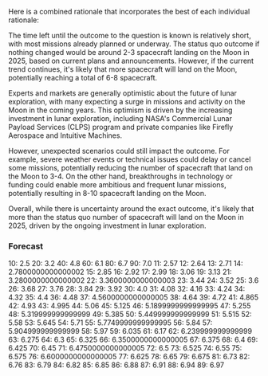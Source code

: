 Here is a combined rationale that incorporates the best of each individual rationale:

The time left until the outcome to the question is known is relatively short, with most missions already planned or underway. The status quo outcome if nothing changed would be around 2-3 spacecraft landing on the Moon in 2025, based on current plans and announcements. However, if the current trend continues, it's likely that more spacecraft will land on the Moon, potentially reaching a total of 6-8 spacecraft.

Experts and markets are generally optimistic about the future of lunar exploration, with many expecting a surge in missions and activity on the Moon in the coming years. This optimism is driven by the increasing investment in lunar exploration, including NASA's Commercial Lunar Payload Services (CLPS) program and private companies like Firefly Aerospace and Intuitive Machines.

However, unexpected scenarios could still impact the outcome. For example, severe weather events or technical issues could delay or cancel some missions, potentially reducing the number of spacecraft that land on the Moon to 3-4. On the other hand, breakthroughs in technology or funding could enable more ambitious and frequent lunar missions, potentially resulting in 8-10 spacecraft landing on the Moon.

Overall, while there is uncertainty around the exact outcome, it's likely that more than the status quo number of spacecraft will land on the Moon in 2025, driven by the ongoing investment in lunar exploration.

### Forecast

10: 2.5
20: 3.2
40: 4.8
60: 6.1
80: 6.7
90: 7.0
11: 2.57
12: 2.64
13: 2.71
14: 2.7800000000000002
15: 2.85
16: 2.92
17: 2.99
18: 3.06
19: 3.13
21: 3.2800000000000002
22: 3.3600000000000003
23: 3.44
24: 3.52
25: 3.6
26: 3.68
27: 3.76
28: 3.84
29: 3.92
30: 4.0
31: 4.08
32: 4.16
33: 4.24
34: 4.32
35: 4.4
36: 4.48
37: 4.5600000000000005
38: 4.64
39: 4.72
41: 4.865
42: 4.93
43: 4.995
44: 5.06
45: 5.125
46: 5.1899999999999995
47: 5.255
48: 5.319999999999999
49: 5.385
50: 5.449999999999999
51: 5.515
52: 5.58
53: 5.645
54: 5.71
55: 5.7749999999999995
56: 5.84
57: 5.904999999999999
58: 5.97
59: 6.035
61: 6.17
62: 6.239999999999999
63: 6.275
64: 6.3
65: 6.325
66: 6.3500000000000005
67: 6.375
68: 6.4
69: 6.425
70: 6.45
71: 6.4750000000000005
72: 6.5
73: 6.525
74: 6.55
75: 6.575
76: 6.6000000000000005
77: 6.625
78: 6.65
79: 6.675
81: 6.73
82: 6.76
83: 6.79
84: 6.82
85: 6.85
86: 6.88
87: 6.91
88: 6.94
89: 6.97